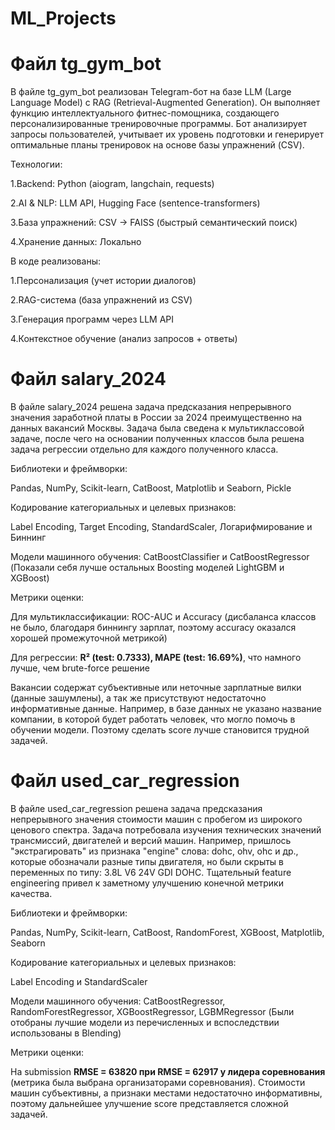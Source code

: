 # ML_Projects

# Файл tg_gym_bot
В файле tg_gym_bot реализован Telegram-бот на базе LLM (Large Language Model) с RAG (Retrieval-Augmented Generation). Он выполняет функцию интеллектуального фитнес-помощника, создающего персонализированные тренировочные программы. Бот анализирует запросы пользователей, учитывает их уровень подготовки и генерирует оптимальные планы тренировок на основе базы упражнений (CSV).

Технологии:

1.Backend: Python (aiogram, langchain, requests)

2.AI & NLP: LLM API, Hugging Face (sentence-transformers)

3.База упражнений: CSV → FAISS (быстрый семантический поиск)

4.Хранение данных: Локально

В коде реализованы:

1.Персонализация (учет истории диалогов)

2.RAG-система (база упражнений из CSV)

3.Генерация программ через LLM API

4.Контекстное обучение (анализ запросов + ответы)

# Файл salary_2024
В файле salary_2024 решена задача предсказания непрерывного значения заработной платы в России за 2024 преимущественно на данных вакансий Москвы. Задача была сведена к мультиклассовой задаче, после чего на основании полученных классов была решена задача регрессии отдельно для каждого полученного класса.

Библиотеки и фреймворки:

Pandas, NumPy, Scikit-learn, CatBoost, Matplotlib и Seaborn, Pickle

Кодирование категориальных и целевых признаков:

Label Encoding, Target Encoding, StandardScaler, Логарифмирование и Биннинг

Модели машинного обучения: CatBoostClassifier и CatBoostRegressor (Показали себя лучше остальных Boosting моделей LightGBM и XGBoost)

Метрики оценки:

Для мультиклассификации: ROC-AUC и Accuracy (дисбаланса классов не было, благодаря биннингу зарплат, поэтому accuracy оказался хорошей промежуточной метрикой)

Для регрессии: **R² (test: 0.7333), MAPE (test: 16.69%)**, что намного лучше, чем brute-force решение

Вакансии содержат субъективные или неточные зарплатные вилки (данные зашумлены), а так же присутствуют недостаточно информативные данные. Например, в базе данных не указано название компании, в которой будет работать человек, что могло помочь в обучении модели. Поэтому сделать score лучше становится трудной задачей.

# Файл used_car_regression
В файле used_car_regression решена задача предсказания непрерывного значения стоимости машин с пробегом из широкого ценового спектра. Задача потребовала изучения технических значений трансмиссий, двигателей и версий машин. Например, пришлось "экстрагировать" из признака "engine" слова: dohc, ohv, ohc и др., которые обозначали разные типы двигателя, но были скрыты в переменных по типу: 3.8L V6 24V GDI DOHC. Тщательный feature engineering привел к заметному улучшению конечной метрики качества.

Библиотеки и фреймворки:

Pandas, NumPy, Scikit-learn, CatBoost, RandomForest, XGBoost, Matplotlib, Seaborn

Кодирование категориальных и целевых признаков:

Label Encoding и StandardScaler

Модели машинного обучения: CatBoostRegressor, RandomForestRegressor, XGBoostRegressor, LGBMRegressor (Были отобраны лучшие модели из перечисленных и вспоследствии использованы в Blending)

Метрики оценки:

На submission **RMSE = 63820 при RMSE = 62917 у лидера соревнования** (метрика была выбрана организаторами соревнования). Стоимости машин субъективны, а признаки местами недостаточно информативны, поэтому дальнейшее улучшение score представляется сложной задачей.
